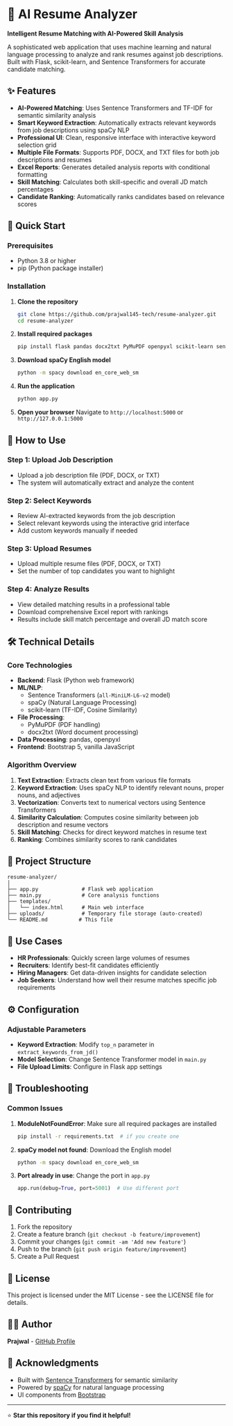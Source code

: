 # 🧠 AI Resume Analyzer

**Intelligent Resume Matching with AI-Powered Skill Analysis**

A sophisticated web application that uses machine learning and natural language processing to analyze and rank resumes against job descriptions. Built with Flask, scikit-learn, and Sentence Transformers for accurate candidate matching.

## ✨ Features

- **AI-Powered Matching**: Uses Sentence Transformers and TF-IDF for semantic similarity analysis
- **Smart Keyword Extraction**: Automatically extracts relevant keywords from job descriptions using spaCy NLP
- **Professional UI**: Clean, responsive interface with interactive keyword selection grid
- **Multiple File Formats**: Supports PDF, DOCX, and TXT files for both job descriptions and resumes
- **Excel Reports**: Generates detailed analysis reports with conditional formatting
- **Skill Matching**: Calculates both skill-specific and overall JD match percentages
- **Candidate Ranking**: Automatically ranks candidates based on relevance scores

## 🚀 Quick Start

### Prerequisites

- Python 3.8 or higher
- pip (Python package installer)

### Installation

1. **Clone the repository**
   ```bash
   git clone https://github.com/prajwal145-tech/resume-analyzer.git
   cd resume-analyzer
   ```

2. **Install required packages**
   ```bash
   pip install flask pandas docx2txt PyMuPDF openpyxl scikit-learn sentence-transformers spacy werkzeug
   ```

3. **Download spaCy English model**
   ```bash
   python -m spacy download en_core_web_sm
   ```

4. **Run the application**
   ```bash
   python app.py
   ```

5. **Open your browser**
   Navigate to `http://localhost:5000` or `http://127.0.0.1:5000`

## 📖 How to Use

### Step 1: Upload Job Description
- Upload a job description file (PDF, DOCX, or TXT)
- The system will automatically extract and analyze the content

### Step 2: Select Keywords
- Review AI-extracted keywords from the job description
- Select relevant keywords using the interactive grid interface
- Add custom keywords manually if needed

### Step 3: Upload Resumes
- Upload multiple resume files (PDF, DOCX, or TXT)
- Set the number of top candidates you want to highlight

### Step 4: Analyze Results
- View detailed matching results in a professional table
- Download comprehensive Excel report with rankings
- Results include skill match percentage and overall JD match score

## 🛠️ Technical Details

### Core Technologies
- **Backend**: Flask (Python web framework)
- **ML/NLP**: 
  - Sentence Transformers (`all-MiniLM-L6-v2` model)
  - spaCy (Natural Language Processing)
  - scikit-learn (TF-IDF, Cosine Similarity)
- **File Processing**: 
  - PyMuPDF (PDF handling)
  - docx2txt (Word document processing)
- **Data Processing**: pandas, openpyxl
- **Frontend**: Bootstrap 5, vanilla JavaScript

### Algorithm Overview
1. **Text Extraction**: Extracts clean text from various file formats
2. **Keyword Extraction**: Uses spaCy NLP to identify relevant nouns, proper nouns, and adjectives
3. **Vectorization**: Converts text to numerical vectors using Sentence Transformers
4. **Similarity Calculation**: Computes cosine similarity between job description and resume vectors
5. **Skill Matching**: Checks for direct keyword matches in resume text
6. **Ranking**: Combines similarity scores to rank candidates

## 📁 Project Structure

```
resume-analyzer/
│
├── app.py              # Flask web application
├── main.py             # Core analysis functions
├── templates/
│   └── index.html      # Main web interface
├── uploads/            # Temporary file storage (auto-created)
└── README.md          # This file
```

## 🎯 Use Cases

- **HR Professionals**: Quickly screen large volumes of resumes
- **Recruiters**: Identify best-fit candidates efficiently  
- **Hiring Managers**: Get data-driven insights for candidate selection
- **Job Seekers**: Understand how well their resume matches specific job requirements

## ⚙️ Configuration

### Adjustable Parameters
- **Keyword Extraction**: Modify `top_n` parameter in `extract_keywords_from_jd()`
- **Model Selection**: Change Sentence Transformer model in `main.py`
- **File Upload Limits**: Configure in Flask app settings

## 🐛 Troubleshooting

### Common Issues

1. **ModuleNotFoundError**: Make sure all required packages are installed
   ```bash
   pip install -r requirements.txt  # if you create one
   ```

2. **spaCy model not found**: Download the English model
   ```bash
   python -m spacy download en_core_web_sm
   ```

3. **Port already in use**: Change the port in `app.py`
   ```python
   app.run(debug=True, port=5001)  # Use different port
   ```

## 🤝 Contributing

1. Fork the repository
2. Create a feature branch (`git checkout -b feature/improvement`)
3. Commit your changes (`git commit -am 'Add new feature'`)
4. Push to the branch (`git push origin feature/improvement`)
5. Create a Pull Request

## 📄 License

This project is licensed under the MIT License - see the LICENSE file for details.

## 👨‍💻 Author

**Prajwal** - [GitHub Profile](https://github.com/prajwal145-tech)

## 🙏 Acknowledgments

- Built with [Sentence Transformers](https://www.sbert.net/) for semantic similarity
- Powered by [spaCy](https://spacy.io/) for natural language processing
- UI components from [Bootstrap](https://getbootstrap.com/)

---

⭐ **Star this repository if you find it helpful!**
